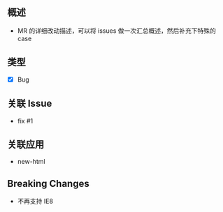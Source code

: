 ## 概述
* MR 的详细改动描述，可以将 issues 做一次汇总概述，然后补充下特殊的 case

## 类型
- [x] Bug

## 关联 Issue
* fix #1

## 关联应用
* new-html

## Breaking Changes
* 不再支持 IE8
